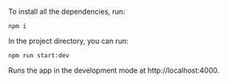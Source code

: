 To install all the dependencies, run:

`npm i`

In the project directory, you can run:

`npm run start:dev`

Runs the app in the development mode
at http://localhost:4000.
